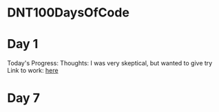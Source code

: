 # DNT100DaysOfCode
# Day 1
Today's Progress:
Thoughts: I was very skeptical, but wanted to give try
Link to work: [here](Day1.md)

# Day 7
